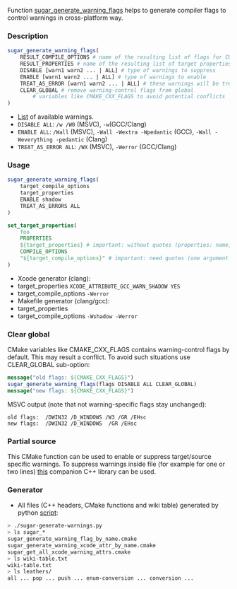Function [sugar_generate_warning_flags][1] helps to generate compiler flags to control
warnings in cross-platform way.

### Description
```cmake
sugar_generate_warning_flags(
    RESULT_COMPILE_OPTIONS # name of the resulting list of flags for COMPILE_OPTIONS target property
    RESULT_PROPERTIES # name of the resulting list of target properties and values
    DISABLE [warn1 warn2 ... | ALL] # type of warnings to suppress
    ENABLE [warn1 warn2 ... | ALL] # type of warnings to enable
    TREAT_AS_ERROR [warn1 warn2 ... | ALL] # these warnings will be treated as errors
    CLEAR_GLOBAL # remove warning-control flags from global
        # variables like CMAKE_CXX_FLAGS to avoid potential conflicts
)
```

* [List][2] of available warnings.
* `DISABLE ALL`: `/w /W0` (MSVC), `-w`(GCC/Clang)
* `ENABLE ALL`: `/Wall` (MSVC), `-Wall -Wextra -Wpedantic` (GCC), `-Wall -Weverything -pedantic` (Clang)
* `TREAT_AS_ERROR ALL`: `/WX` (MSVC), `-Werror` (GCC/Clang)

### Usage
```cmake
sugar_generate_warning_flags(
    target_compile_options
    target_properties
    ENABLE shadow
    TREAT_AS_ERRORS ALL
)

set_target_properties(
    foo
    PROPERTIES
    ${target_properties} # important: without quotes (properties: name, value, name, value, ...)
    COMPILE_OPTIONS
    "${target_compile_options}" # important: need quotes (one argument for COMPILE_OPTIONS)
)
```

* Xcode generator (clang):
 * target_properties `XCODE_ATTRIBUTE_GCC_WARN_SHADOW YES`
 * target_compile_options `-Werror`
* Makefile generator (clang/gcc):
 * target_properties ` `
 * target_compile_options `-Wshadow -Werror`

### Clear global

CMake variables like CMAKE_CXX_FLAGS contains warning-control flags by default. This may result a conflict.
To avoid such situations use CLEAR_GLOBAL sub-option:

```cmake
message("old flags: ${CMAKE_CXX_FLAGS}")
sugar_generate_warning_flags(flags DISABLE ALL CLEAR_GLOBAL)
message("new flags: ${CMAKE_CXX_FLAGS}")
```

MSVC output (note that not warning-specific flags stay unchanged):
```
old flags:  /DWIN32 /D_WINDOWS /W3 /GR /EHsc
new flags:  /DWIN32 /D_WINDOWS  /GR /EHsc
```

### Partial source

This CMake function can be used to enable or suppress target/source specific warnings.
To suppress warnings inside file (for example for one or two lines) [this][3] companion C++ library can be used.

### Generator
* All files (C++ headers, CMake functions and wiki table) generated by python [script][4]:
```bash
> ./sugar-generate-warnings.py
> ls sugar_*
sugar_generate_warning_flag_by_name.cmake
sugar_generate_warning_xcode_attr_by_name.cmake
sugar_get_all_xcode_warning_attrs.cmake
> ls wiki-table.txt
wiki-table.txt
> ls leathers/
all ... pop ... push ... enum-conversion ... conversion ...
```

[1]: https://github.com/ruslo/sugar/tree/master/cmake/core#sugar_generate_warning_flags
[2]: https://github.com/ruslo/leathers/wiki/List
[3]: https://github.com/ruslo/leathers
[4]: https://github.com/ruslo/sugar/blob/master/python/sugar-generate-warnings.py